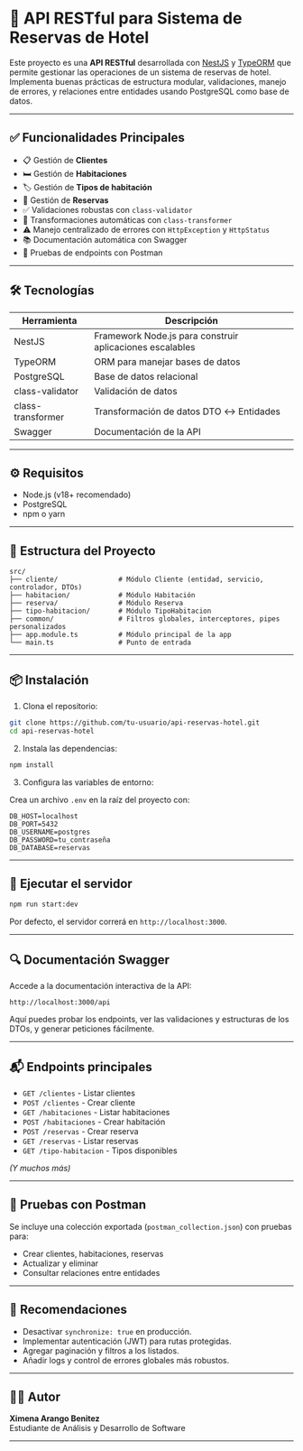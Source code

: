# 🏨 API RESTful para Sistema de Reservas de Hotel

Este proyecto es una **API RESTful** desarrollada con [NestJS](https://nestjs.com/) y [TypeORM](https://typeorm.io/) que permite gestionar las operaciones de un sistema de reservas de hotel. Implementa buenas prácticas de estructura modular, validaciones, manejo de errores, y relaciones entre entidades usando PostgreSQL como base de datos.

---

## ✅ Funcionalidades Principales

- 📋 Gestión de **Clientes**
- 🛏️ Gestión de **Habitaciones**
- 🏷️ Gestión de **Tipos de habitación**
- 📆 Gestión de **Reservas**
- ✅ Validaciones robustas con `class-validator`
- 🔄 Transformaciones automáticas con `class-transformer`
- ⚠️ Manejo centralizado de errores con `HttpException` y `HttpStatus`
- 📚 Documentación automática con Swagger
- 🔁 Pruebas de endpoints con Postman

---

## 🛠️ Tecnologías

| Herramienta | Descripción |
|-------------|-------------|
| NestJS | Framework Node.js para construir aplicaciones escalables |
| TypeORM | ORM para manejar bases de datos |
| PostgreSQL | Base de datos relacional |
| class-validator | Validación de datos |
| class-transformer | Transformación de datos DTO ↔ Entidades |
| Swagger | Documentación de la API |

---

## ⚙️ Requisitos

- Node.js (v18+ recomendado)
- PostgreSQL
- npm o yarn

---

## 📁 Estructura del Proyecto

```
src/
├── cliente/               # Módulo Cliente (entidad, servicio, controlador, DTOs)
├── habitacion/            # Módulo Habitación
├── reserva/               # Módulo Reserva
├── tipo-habitacion/       # Módulo TipoHabitacion
├── common/                # Filtros globales, interceptores, pipes personalizados
├── app.module.ts          # Módulo principal de la app
└── main.ts                # Punto de entrada
```

---

## 📦 Instalación

1. Clona el repositorio:

```bash
git clone https://github.com/tu-usuario/api-reservas-hotel.git
cd api-reservas-hotel
```

2. Instala las dependencias:

```bash
npm install
```

3. Configura las variables de entorno:

Crea un archivo `.env` en la raíz del proyecto con:

```env
DB_HOST=localhost
DB_PORT=5432
DB_USERNAME=postgres
DB_PASSWORD=tu_contraseña
DB_DATABASE=reservas
```

---

## 🚀 Ejecutar el servidor

```bash
npm run start:dev
```

Por defecto, el servidor correrá en `http://localhost:3000`.

---

## 🔍 Documentación Swagger

Accede a la documentación interactiva de la API:

```
http://localhost:3000/api
```

Aquí puedes probar los endpoints, ver las validaciones y estructuras de los DTOs, y generar peticiones fácilmente.

---

## 📬 Endpoints principales

- `GET /clientes` - Listar clientes
- `POST /clientes` - Crear cliente
- `GET /habitaciones` - Listar habitaciones
- `POST /habitaciones` - Crear habitación
- `POST /reservas` - Crear reserva
- `GET /reservas` - Listar reservas
- `GET /tipo-habitacion` - Tipos disponibles

*(Y muchos más)*

---

## 🧪 Pruebas con Postman

Se incluye una colección exportada (`postman_collection.json`) con pruebas para:

- Crear clientes, habitaciones, reservas
- Actualizar y eliminar
- Consultar relaciones entre entidades

---

## 📌 Recomendaciones

- Desactivar `synchronize: true` en producción.
- Implementar autenticación (JWT) para rutas protegidas.
- Agregar paginación y filtros a los listados.
- Añadir logs y control de errores globales más robustos.

---

## 🧑‍💻 Autor

**Ximena Arango Benitez**  
Estudiante de Análisis y Desarrollo de Software  

---